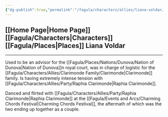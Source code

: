 ```yaml
---
{"dg-publish":true,"permalink":"/fagula/characters/allies/liana-voldar/"}
---
```


[[Home Page\|Home Page]]
[[Fagula/Characters\|Characters]]
[[Fagula/Places\|Places]]
Liana Voldar
--
___
Used to be an advisor for the [[Fagula/Places/Nations/Dunova/Nation of Dunova\|Nation of Dunova]]n royal court, was in charge of logistic for the [[Fagula/Characters/Allies/Clarimonde Family/Clarimonde\|Clarimonde]] family. Is having extremely intense tension with [[Fagula/Characters/Allies/Party/Raphia Clarimonde\|Raphia Clarimonde]].

Danced and flirted with [[Fagula/Characters/Allies/Party/Raphia Clarimonde\|Raphia Clarimonde]] at the [[Fagula/Events and Arcs/Charming Chords Festival\|Charming Chords Festival]], the aftermath of which was the two ending up together as a couple.